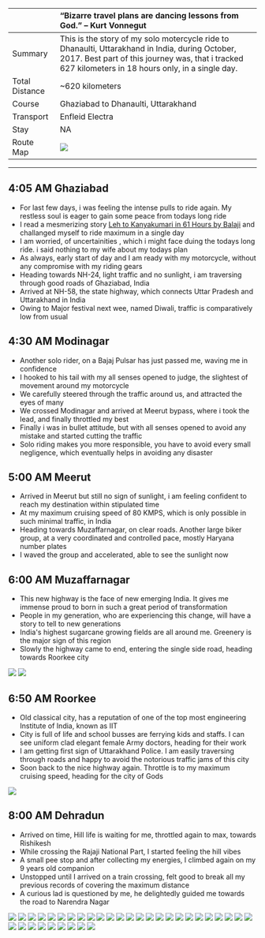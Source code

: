 | | “Bizarre travel plans are dancing lessons from God.” – Kurt Vonnegut |
| :--- | :--- |
| Summary | This is the story of my solo motercycle ride to Dhanaulti, Uttarakhand in India, during October, 2017. Best part of this journey was, that i tracked 627 kilometers in 18 hours only, in a single day.|
| Total Distance | ~620 kilometers |
| Course | Ghaziabad to Dhanaulti, Uttarakhand |
| Transport | Enfleid Electra |
| Stay | NA |
| Route Map |![](https://github.com/inbravo/travel/blob/master/october-2017/images/t/route-map.jpg)|

---

##  4:05 AM Ghaziabad
*	For last few days, i was feeling the intense pulls to ride again. My restless soul is eager to gain some peace from todays long ride 
*	I read a mesmerizing story [Leh to Kanyakumari in 61 Hours by Balaji](https://www.xbhp.com/talkies/tourer/36273-leh-kanyakumari-61-hours.html) and challanged myself to ride maximum in a single day
*	I am worried, of uncertainities , which i might face duing the todays long ride. i said nothing to my wife about my todays plan
*	As always, early start of day and I am ready with my motorcycle, without any compromise with my riding gears
*	Heading towards NH-24, light traffic and no sunlight, i am traversing through good roads of Ghaziabad, India
* 	Arrived at NH-58, the state highway, which connects Uttar Pradesh and Uttarakhand in India
*	Owing to Major festival next wee, named Diwali, traffic is comparatively low from usual

##  4:30 AM Modinagar
*	Another solo rider, on a Bajaj Pulsar has just passed me, waving me in confidence
*	I hooked to his tail with my all senses opened to judge, the slightest of movement around my motorcycle
* 	We carefully steered through the traffic around us, and attracted the eyes of many 
* 	We crossed Modinagar and arrived at Meerut bypass, where i took the lead, and finally throttled my best
*	Finally i was in bullet attitude, but with all senses opened to avoid any mistake and started cutting the traffic
*	Solo riding makes you more responsible, you have to avoid every small negligence, which eventually helps in avoiding any disaster

##  5:00 AM Meerut
*	Arrived in Meerut but still no sign of sunlight, i am feeling confident to reach my destination within stipulated time
*	At my maximum cruising speed of 80 KMPS, which is only possible in such minimal traffic, in India
*	Heading towards Muzaffarnagar, on clear roads. Another large biker group, at a very coordinated and controlled pace, mostly Haryana number plates
*	I waved the group and accelerated, able to see the sunlight now

##  6:00 AM Muzaffarnagar
*	This new highway is the face of new emerging India. It gives me immense proud to born in such a great period of transformation 
*	People in my generation, who are experiencing this change, will have a story to tell to new generations
*	India's highest sugarcane growing fields are all around me. Greenery is the major sign of this region
*	Slowly the highway came to end, entering the single side road, heading towards Roorkee city

![](https://github.com/inbravo/travel/blob/master/october-2017/images/t/IMG_20171014_062100.jpg)
![](https://github.com/inbravo/travel/blob/master/october-2017/images/t/IMG_20171014_064853.jpg)

##  6:50 AM Roorkee
*	Old classical city, has a reputation of one of the top most engineering Institute of India, known as IIT
*	City is full of life and school busses are ferrying kids and staffs. I can see uniform clad elegant female Army doctors, heading for their work
*	I am getting first sign of Uttarakhand Police. I am easily traversing through roads and happy to avoid the notorious traffic jams of this city
*	Soon back to the nice highway again. Throttle is to my maximum cruising speed, heading for the city of Gods

![](https://github.com/inbravo/travel/blob/master/october-2017/images/t/IMG_20171014_084248.jpg)

##  8:00 AM Dehradun
*	Arrived on time, Hill life is waiting for me, throttled again to max, towards Rishikesh
*	While crossing the Rajaji National Part, I started feeling the hill vibes
*	A small pee stop and after collecting my energies, I climbed again on my 9 years old companion
*	Unstopped until I arrived on a train crossing, felt good to break all my previous records of covering the maximum distance
*	A curious lad is questioned by me, he delightedly guided me towards the road to Narendra Nagar

![](https://github.com/inbravo/travel/blob/master/october-2017/images/t/IMG_20171014_100555.jpg)
![](https://github.com/inbravo/travel/blob/master/october-2017/images/t/IMG_20171014_100702.jpg)
![](https://github.com/inbravo/travel/blob/master/october-2017/images/t/IMG_20171014_105526.jpg)
![](https://github.com/inbravo/travel/blob/master/october-2017/images/t/IMG_20171014_105542.jpg)
![](https://github.com/inbravo/travel/blob/master/october-2017/images/t/IMG_20171014_105820.jpg)
![](https://github.com/inbravo/travel/blob/master/october-2017/images/t/IMG_20171014_105838.jpg)
![](https://github.com/inbravo/travel/blob/master/october-2017/images/t/IMG_20171014_105852.jpg)
![](https://github.com/inbravo/travel/blob/master/october-2017/images/t/IMG_20171014_110912.jpg)
![](https://github.com/inbravo/travel/blob/master/october-2017/images/t/IMG_20171014_110929.jpg)
![](https://github.com/inbravo/travel/blob/master/october-2017/images/t/IMG_20171014_110952.jpg)
![](https://github.com/inbravo/travel/blob/master/october-2017/images/t/IMG_20171014_111445.jpg)
![](https://github.com/inbravo/travel/blob/master/october-2017/images/t/IMG_20171014_111455.jpg)
![](https://github.com/inbravo/travel/blob/master/october-2017/images/t/IMG_20171014_111458.jpg)
![](https://github.com/inbravo/travel/blob/master/october-2017/images/t/IMG_20171014_112603.jpg)
![](https://github.com/inbravo/travel/blob/master/october-2017/images/t/IMG_20171014_112607.jpg)
![](https://github.com/inbravo/travel/blob/master/october-2017/images/t/IMG_20171014_112613.jpg)
![](https://github.com/inbravo/travel/blob/master/october-2017/images/t/IMG_20171014_112619.jpg)
![](https://github.com/inbravo/travel/blob/master/october-2017/images/t/IMG_20171014_113447.jpg)
![](https://github.com/inbravo/travel/blob/master/october-2017/images/t/IMG_20171014_113517.jpg)
![](https://github.com/inbravo/travel/blob/master/october-2017/images/t/IMG_20171014_114425.jpg)
![](https://github.com/inbravo/travel/blob/master/october-2017/images/t/IMG_20171014_114702.jpg)
![](https://github.com/inbravo/travel/blob/master/october-2017/images/t/IMG_20171014_114705.jpg)
![](https://github.com/inbravo/travel/blob/master/october-2017/images/t/IMG_20171014_115910.jpg)
![](https://github.com/inbravo/travel/blob/master/october-2017/images/t/IMG_20171014_121036.jpg)
![](https://github.com/inbravo/travel/blob/master/october-2017/images/t/IMG_20171014_121045.jpg)
![](https://github.com/inbravo/travel/blob/master/october-2017/images/t/IMG_20171014_122126.jpg)
![](https://github.com/inbravo/travel/blob/master/october-2017/images/t/IMG_20171014_122423.jpg)
![](https://github.com/inbravo/travel/blob/master/october-2017/images/t/IMG_20171014_124805.jpg)
![](https://github.com/inbravo/travel/blob/master/october-2017/images/t/IMG_20171014_124810.jpg)
![](https://github.com/inbravo/travel/blob/master/october-2017/images/t/IMG_20171014_132354.jpg)
![](https://github.com/inbravo/travel/blob/master/october-2017/images/t/IMG_20171014_134921.jpg)
![](https://github.com/inbravo/travel/blob/master/october-2017/images/t/IMG_20171014_144619.jpg)
![](https://github.com/inbravo/travel/blob/master/october-2017/images/t/IMG_20171014_151055.jpg)
![](https://github.com/inbravo/travel/blob/master/october-2017/images/t/IMG_20171014_105750.jpg)